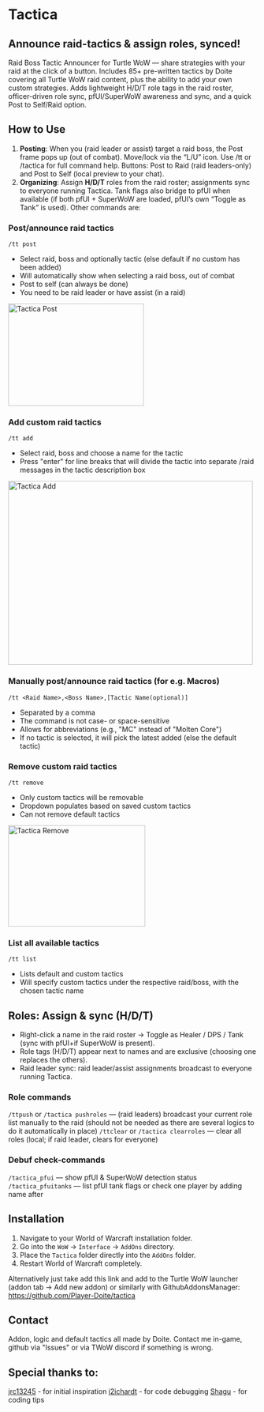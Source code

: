 # Tactica
## Announce raid-tactics & assign roles, synced!
Raid Boss Tactic Announcer for Turtle WoW — share strategies with your raid at the click of a button. Includes 85+ pre-written tactics by Doite covering all Turtle WoW raid content, plus the ability to add your own custom strategies. Adds lightweight H/D/T role tags in the raid roster, officer-driven role sync, pfUI/SuperWoW awareness and sync, and a quick Post to Self/Raid option.

## How to Use
1. **Posting**: When you (raid leader or assist) target a raid boss, the Post frame pops up (out of combat). Move/lock via the “L/U” icon. Use /tt or /tactica for full command help. Buttons: Post to Raid (raid leaders-only) and Post to Self (local preview to your chat).
2. **Organizing**: Assign **H/D/T** roles from the raid roster; assignments sync to everyone running Tactica. Tank flags also bridge to pfUI when available (if both pfUI + SuperWoW are loaded, pfUI’s own “Toggle as Tank” is used).
Other commands are:

### Post/announce raid tactics
`/tt post`
-   Select raid, boss and optionally tactic (else default if no custom has been added)
-   Will automatically show when selecting a raid boss, out of combat
-   Post to self (can always be done)
-   You need to be raid leader or have assist (in a raid)
<img width="275" height="207" alt="Tactica Post" src="https://github.com/user-attachments/assets/cb9b4a90-3a42-4176-bd50-ba6da3829371" />

### Add custom raid tactics
`/tt add`
-   Select raid, boss and choose a name for the tactic
-   Press "enter" for line breaks that will divide the tactic into separate /raid messages in the tactic description box
<img width="496" height="372" alt="Tactica Add" src="https://github.com/user-attachments/assets/383e90da-8d17-4957-8306-3c48e1798d18" />

### Manually post/announce raid tactics (for e.g. Macros)
`/tt <Raid Name>,<Boss Name>,[Tactic Name(optional)]`
-   Separated by a comma
-   The command is not case- or space-sensitive
-   Allows for abbreviations (e.g., "MC" instead of "Molten Core")
-   If no tactic is selected, it will pick the latest added (else the default tactic)

### Remove custom raid tactics
`/tt remove`
-   Only custom tactics will be removable
-   Dropdown populates based on saved custom tactics
-   Can not remove default tactics
<img width="278" height="205" alt="Tactica Remove" src="https://github.com/user-attachments/assets/5354d688-7795-4377-8bb6-b97c69c0caab" />

### List all available tactics
`/tt list`
-   Lists default and custom tactics
-   Will specify custom tactics under the respective raid/boss, with the chosen tactic name

## Roles: Assign & sync (H/D/T)
- Right-click a name in the raid roster → Toggle as Healer / DPS / Tank (sync with pfUI+if SuperWoW is present).
- Role tags (H/D/T) appear next to names and are exclusive (choosing one replaces the others).
- Raid leader sync: raid leader/assist assignments broadcast to everyone running Tactica.

### Role commands

`/ttpush` or `/tactica pushroles`
— (raid leaders) broadcast your current role list manually to the raid (should not be needed as there are several logics to do it automatically in place)
`/ttclear` or `/tactica clearroles`
— clear all roles (local; if raid leader, clears for everyone)

### Debuf check-commands
`/tactica_pfui` — show pfUI & SuperWoW detection status
`/tactica_pfuitanks` — list pfUI tank flags or check one player by adding name after

## Installation
1.  Navigate to your World of Warcraft installation folder.
2.  Go into the `WoW` -> `Interface` -> `AddOns` directory.
3.  Place the `Tactica` folder directly into the `AddOns` folder.
4.  Restart World of Warcraft completely.

Alternatively just take add this link and add to the Turtle WoW launcher (addon tab -> Add new addon) or similarly with GithubAddonsManager: https://github.com/Player-Doite/tactica

## Contact
Addon, logic and default tactics all made by Doite. Contact me in-game, github via "Issues" or via TWoW discord if something is wrong.

## Special thanks to:
[jrc13245](https://github.com/jrc13245/) - for initial inspiration
[i2ichardt](https://github.com/i2ichardt) - for code debugging
[Shagu](https://github.com/shagu) - for coding tips
